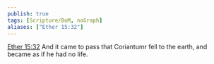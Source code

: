 ```yaml
---
publish: true
tags: [Scripture/BoM, noGraph]
aliases: ["Ether 15:32"]
---
```

[Ether 15:32](https://churchofjesuschrist.org/study/scriptures/bofm/ether/15?lang=eng&id=p32#p32) And it came to pass that Coriantumr fell to the earth, and became as if he had no life.
